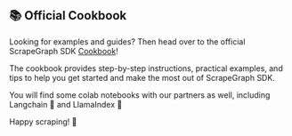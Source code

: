 ## 📚 Official Cookbook

Looking for examples and guides? Then head over to the official ScrapeGraph SDK [Cookbook](https://github.com/ScrapeGraphAI/scrapegraph-sdk/tree/main/cookbook)!

The cookbook provides step-by-step instructions, practical examples, and tips to help you get started and make the most out of ScrapeGraph SDK.

You will find some colab notebooks with our partners as well, including Langchain 🦜 and LlamaIndex 🦙

Happy scraping! 🚀
